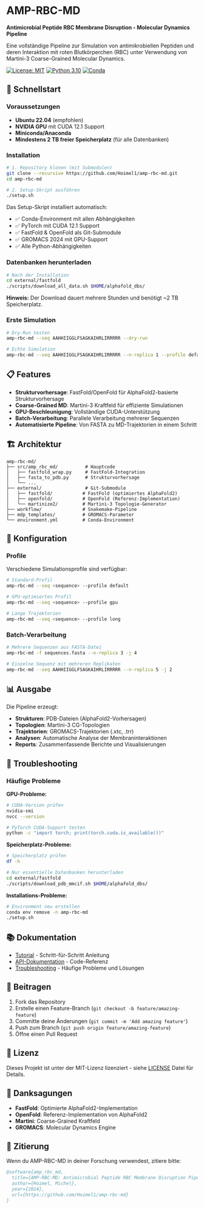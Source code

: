 # AMP-RBC-MD

**Antimicrobial Peptide RBC Membrane Disruption - Molecular Dynamics Pipeline**

Eine vollständige Pipeline zur Simulation von antimikrobiellen Peptiden und deren Interaktion mit roten Blutkörperchen (RBC) unter Verwendung von Martini-3 Coarse-Grained Molecular Dynamics.

[![License: MIT](https://img.shields.io/badge/License-MIT-yellow.svg)](https://opensource.org/licenses/MIT)
[![Python 3.10](https://img.shields.io/badge/python-3.10-blue.svg)](https://www.python.org/downloads/)
[![Conda](https://img.shields.io/badge/conda-✓-green.svg)](https://docs.conda.io/)

## 🚀 Schnellstart

### Voraussetzungen

- **Ubuntu 22.04** (empfohlen)
- **NVIDIA GPU** mit CUDA 12.1 Support
- **Miniconda/Anaconda**
- **Mindestens 2 TB freier Speicherplatz** (für alle Datenbanken)

### Installation

```bash
# 1. Repository klonen (mit Submodulen)
git clone --recursive https://github.com/Hoimel1/amp-rbc-md.git
cd amp-rbc-md

# 2. Setup-Skript ausführen
./setup.sh
```

Das Setup-Skript installiert automatisch:
- ✅ Conda-Environment mit allen Abhängigkeiten
- ✅ PyTorch mit CUDA 12.1 Support
- ✅ FastFold & OpenFold als Git-Submodule
- ✅ GROMACS 2024 mit GPU-Support
- ✅ Alle Python-Abhängigkeiten

### Datenbanken herunterladen

```bash
# Nach der Installation
cd external/fastfold
./scripts/download_all_data.sh $HOME/alphafold_dbs/
```

**Hinweis:** Der Download dauert mehrere Stunden und benötigt ~2 TB Speicherplatz.

### Erste Simulation

```bash
# Dry-Run testen
amp-rbc-md --seq AAHHIIGGLFSAGKAIHRLIRRRRR --dry-run

# Echte Simulation
amp-rbc-md --seq AAHHIIGGLFSAGKAIHRLIRRRRR --n-replica 1 --profile default -j 1
```

## 📋 Features

- **Strukturvorhersage**: FastFold/OpenFold für AlphaFold2-basierte Strukturvorhersage
- **Coarse-Grained MD**: Martini-3 Kraftfeld für effiziente Simulationen
- **GPU-Beschleunigung**: Vollständige CUDA-Unterstützung
- **Batch-Verarbeitung**: Parallele Verarbeitung mehrerer Sequenzen
- **Automatisierte Pipeline**: Von FASTA zu MD-Trajektorien in einem Schritt

## 🏗️ Architektur

```
amp-rbc-md/
├── src/amp_rbc_md/          # Hauptcode
│   ├── fastfold_wrap.py     # FastFold-Integration
│   ├── fasta_to_pdb.py      # Strukturvorhersage
│   └── ...
├── external/                # Git-Submodule
│   ├── fastfold/           # FastFold (optimiertes AlphaFold2)
│   ├── openfold/           # OpenFold (Referenz-Implementation)
│   └── martinize2/         # Martini-3 Topologie-Generator
├── workflow/               # Snakemake-Pipeline
├── mdp_templates/          # GROMACS-Parameter
└── environment.yml         # Conda-Environment
```

## 🔧 Konfiguration

### Profile

Verschiedene Simulationsprofile sind verfügbar:

```bash
# Standard-Profil
amp-rbc-md --seq <sequence> --profile default

# GPU-optimiertes Profil
amp-rbc-md --seq <sequence> --profile gpu

# Lange Trajektorien
amp-rbc-md --seq <sequence> --profile long
```

### Batch-Verarbeitung

```bash
# Mehrere Sequenzen aus FASTA-Datei
amp-rbc-md -f sequences.fasta --n-replica 3 -j 4

# Einzelne Sequenz mit mehreren Replikaten
amp-rbc-md --seq AAHHIIGGLFSAGKAIHRLIRRRRR --n-replica 5 -j 2
```

## 📊 Ausgabe

Die Pipeline erzeugt:

- **Strukturen**: PDB-Dateien (AlphaFold2-Vorhersagen)
- **Topologien**: Martini-3 CG-Topologien
- **Trajektorien**: GROMACS-Trajektorien (.xtc, .trr)
- **Analysen**: Automatische Analyse der Membraninteraktionen
- **Reports**: Zusammenfassende Berichte und Visualisierungen

## 🐛 Troubleshooting

### Häufige Probleme

**GPU-Probleme:**
```bash
# CUDA-Version prüfen
nvidia-smi
nvcc --version

# PyTorch CUDA-Support testen
python -c "import torch; print(torch.cuda.is_available())"
```

**Speicherplatz-Probleme:**
```bash
# Speicherplatz prüfen
df -h

# Nur essentielle Datenbanken herunterladen
cd external/fastfold
./scripts/download_pdb_mmcif.sh $HOME/alphafold_dbs/
```

**Installations-Probleme:**
```bash
# Environment neu erstellen
conda env remove -n amp-rbc-md
./setup.sh
```

## 📚 Dokumentation

- [Tutorial](docs/TUTORIAL.md) - Schritt-für-Schritt Anleitung
- [API-Dokumentation](docs/API.md) - Code-Referenz
- [Troubleshooting](TROUBLESHOOTING.md) - Häufige Probleme und Lösungen

## 🤝 Beitragen

1. Fork das Repository
2. Erstelle einen Feature-Branch (`git checkout -b feature/amazing-feature`)
3. Committe deine Änderungen (`git commit -m 'Add amazing feature'`)
4. Push zum Branch (`git push origin feature/amazing-feature`)
5. Öffne einen Pull Request

## 📄 Lizenz

Dieses Projekt ist unter der MIT-Lizenz lizenziert - siehe [LICENSE](LICENSE) Datei für Details.

## 🙏 Danksagungen

- **FastFold**: Optimierte AlphaFold2-Implementation
- **OpenFold**: Referenz-Implementation von AlphaFold2
- **Martini**: Coarse-Grained Kraftfeld
- **GROMACS**: Molecular Dynamics Engine

## 📖 Zitierung

Wenn du AMP-RBC-MD in deiner Forschung verwendest, zitiere bitte:

```bibtex
@software{amp_rbc_md,
  title={AMP-RBC-MD: Antimicrobial Peptide RBC Membrane Disruption Pipeline},
  author={Hoimel, Michel},
  year={2024},
  url={https://github.com/Hoimel1/amp-rbc-md}
}
```
